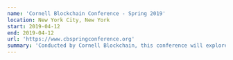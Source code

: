 ```yaml
---
name: 'Cornell Blockchain Conference - Spring 2019'
location: New York City, New York
start: 2019-04-12
end: 2019-04-12
url: 'https://www.cbspringconference.org'
summary: 'Conducted by Cornell Blockchain, this conference will explore four different topics on blockchains. Platforms, blockchain regulation, security tokens, and growth & adaption will be discussed and explored.'
---
```

